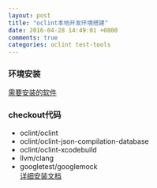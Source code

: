 ```yaml
---
layout: post
title: "oclint本地开发环境搭建"
date: 2016-04-28 14:49:01 +0800
comments: true
categories: oclint test-tools
---
```

### 环境安装
[需要安装的软件](http://docs.oclint.org/en/stable/devel/requirements.html)

### checkout代码
- oclint/oclint
- oclint/oclint-json-compilation-database
- oclint/oclint-xcodebuild
- llvm/clang
- googletest/googlemock<br>
[详细安装文档](http://docs.oclint.org/en/stable/devel/checkout.html)

